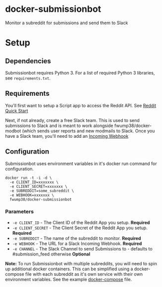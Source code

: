 # docker-submissionbot
Monitor a subreddit for submissions and send them to Slack

Setup
=====

Dependencies
------------

Submissionbot requires Python 3. For a list of required Python 3 libraries, see
``requirements.txt``.

Requirements
------------

You'll first want to setup a Script app to access the Reddit API. See [Reddit Quick Start](https://github.com/reddit-archive/reddit/wiki/OAuth2-Quick-Start-Example#first-steps)

Next, if not already, create a free Slack team. This is used to send submissions to Slack and is meant to work alongside fwump38/docker-modbot (which sends user reports and new modmails to Slack. Once you have a Slack team, you'll need to add an [Incoming Webhook](https://api.slack.com/incoming-webhooks)

Configuration
-------------

Submissionbot uses environment variables in it's docker run command for configuration.

```shell
docker run -t -i -d \
  -e CLIENT_ID=xxxxxxx \
  -e CLIENT_SECRET=xxxxxxx \
  -e SUBREDDIT=some_subreddit \
  -e WEBHOOK=xxxxxxx \
  fwump38/docker-submissionbot
```

### Parameters

* `-e CLIENT_ID` - The Client ID of the Reddit App you setup. **Required**
* `-e CLIENT_SECRET` - The Client Secret of the Reddit App you setup. **Required**
* `-e SUBREDDIT` - The name of the subreddit to monitor. **Required**
* `-e WEBHOOK` - The URL for a Slack Incoming Webhook. **Required**
* `-e CHANNEL` - The Slack Channel to send Submissions to - defaults to #submission_feed otherwise **Optional**

**Note:** To run Submissionbot with multiple subreddits, you will need to spin up additional docker containers. 
This can be simplified using a docker-compose file with each subreddit as it's own service with their own environment variables. See the example [docker-compose](docker-compose.yml.example) file.